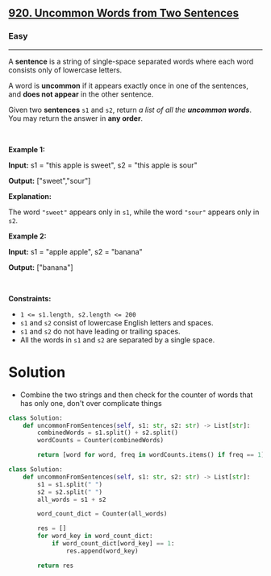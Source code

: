 <h2><a href="https://leetcode.com/problems/uncommon-words-from-two-sentences">920. Uncommon Words from Two Sentences</a></h2><h3>Easy</h3><hr><p>A <strong>sentence</strong> is a string of single-space separated words where each word consists only of lowercase letters.</p>

<p>A word is <strong>uncommon</strong> if it appears exactly once in one of the sentences, and <strong>does not appear</strong> in the other sentence.</p>

<p>Given two <strong>sentences</strong> <code>s1</code> and <code>s2</code>, return <em>a list of all the <strong>uncommon words</strong></em>. You may return the answer in <strong>any order</strong>.</p>

<p>&nbsp;</p>
<p><strong class="example">Example 1:</strong></p>

<div class="example-block">
<p><strong>Input:</strong> <span class="example-io">s1 = &quot;this apple is sweet&quot;, s2 = &quot;this apple is sour&quot;</span></p>

<p><strong>Output:</strong> <span class="example-io">[&quot;sweet&quot;,&quot;sour&quot;]</span></p>

<p><strong>Explanation:</strong></p>

<p>The word <code>&quot;sweet&quot;</code> appears only in <code>s1</code>, while the word <code>&quot;sour&quot;</code> appears only in <code>s2</code>.</p>
</div>

<p><strong class="example">Example 2:</strong></p>

<div class="example-block">
<p><strong>Input:</strong> <span class="example-io">s1 = &quot;apple apple&quot;, s2 = &quot;banana&quot;</span></p>

<p><strong>Output:</strong> <span class="example-io">[&quot;banana&quot;]</span></p>
</div>

<p>&nbsp;</p>
<p><strong>Constraints:</strong></p>

<ul>
	<li><code>1 &lt;= s1.length, s2.length &lt;= 200</code></li>
	<li><code>s1</code> and <code>s2</code> consist of lowercase English letters and spaces.</li>
	<li><code>s1</code> and <code>s2</code> do not have leading or trailing spaces.</li>
	<li>All the words in <code>s1</code> and <code>s2</code> are separated by a single space.</li>
</ul>

# Solution 
* Combine the two strings and then check for the counter of words that has only one, don't over complicate things

```python
class Solution:
    def uncommonFromSentences(self, s1: str, s2: str) -> List[str]:
        combinedWords = s1.split() + s2.split()
        wordCounts = Counter(combinedWords)

        return [word for word, freq in wordCounts.items() if freq == 1]
```

```python
class Solution:
    def uncommonFromSentences(self, s1: str, s2: str) -> List[str]:
        s1 = s1.split(" ")
        s2 = s2.split(" ")
        all_words = s1 + s2

        word_count_dict = Counter(all_words)

        res = []
        for word_key in word_count_dict:
            if word_count_dict[word_key] == 1:
                res.append(word_key)

        return res
```
